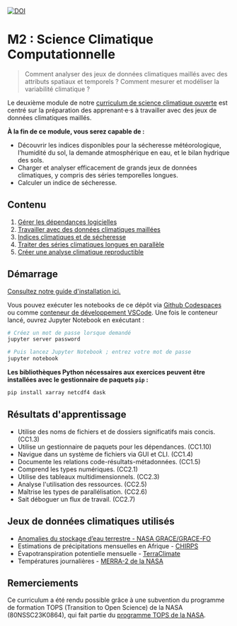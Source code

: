 [![DOI](https://zenodo.org/badge/742518754.svg)](https://zenodo.org/doi/10.5281/zenodo.13820296)

# M2 : Science Climatique Computationnelle

> Comment analyser des jeux de données climatiques maillés avec des attributs spatiaux et temporels ? Comment mesurer et modéliser la variabilité climatique ?

Le deuxième module de notre [curriculum de science climatique ouverte](https://openclimatescience.github.io/curriculum) est centré sur la préparation des apprenant·e·s à travailler avec des jeux de données climatiques maillés.

**À la fin de ce module, vous serez capable de :**

- Découvrir les indices disponibles pour la sécheresse météorologique, l’humidité du sol, la demande atmosphérique en eau, et le bilan hydrique des sols.
- Charger et analyser efficacement de grands jeux de données climatiques, y compris des séries temporelles longues.
- Calculer un indice de sécheresse.

## Contenu

1. [Gérer les dépendances logicielles](https://github.com/OpenClimateScience/M2-Computational-Climate-Science-FR/blob/main/notebooks/M2.1%20-%20Gestion%20des%20d%C3%A9pendances%20logicielles.ipynb)  
2. [Travailler avec des données climatiques maillées](https://github.com/OpenClimateScience/M2-Computational-Climate-Science-FR/blob/main/notebooks/M2.2%20-%20Travailler%20avec%20des%20donn%C3%A9es%20climatiques%20grindt%C3%A9es.ipynb)  
3. [Indices climatiques et de sécheresse](https://github.com/OpenClimateScience/M2-Computational-Climate-Science-FR/blob/main/notebooks/M2.3%20-%20Indices%20climatiques%20et%20de%20s%C3%A9cheresse.ipynb)  
4. [Traiter des séries climatiques longues en parallèle](https://github.com/OpenClimateScience/M2-Computational-Climate-Science-FR/blob/main/notebooks/M2.4%20-%20Traitement%20simultan%C3%A9%20des%20enregistrements%20de%20donn%C3%A9es%20climatiques%20de%20longue%20dur%C3%A9e.ipynb)  
5. [Créer une analyse climatique reproductible](https://github.com/OpenClimateScience/M2-Computational-Climate-Science/blob/main/notebooks/05_Creating_a_Reproducible_Climate_Data_Analysis.ipynb]https://github.com/OpenClimateScience/M2-Computational-Climate-Science-FR/blob/main/notebooks/M2.5%20-%20Cr%C3%A9ation%20d'une%20analyse%20reproductible%20des%20donn%C3%A9es%20climatiques.ipynb)

## Démarrage

[Consultez notre guide d'installation ici.](https://github.com/OpenClimateScience/M1-Open-Climate-Data/blob/main/HOW_TO_INSTALL.md)

Vous pouvez exécuter les notebooks de ce dépôt via [Github Codespaces](https://docs.github.com/en/codespaces/overview) ou comme [conteneur de développement VSCode](https://code.visualstudio.com/docs/devcontainers/containers). Une fois le conteneur lancé, ouvrez Jupyter Notebook en exécutant :

```sh
# Créez un mot de passe lorsque demandé
jupyter server password

# Puis lancez Jupyter Notebook ; entrez votre mot de passe
jupyter notebook
```

**Les bibliothèques Python nécessaires aux exercices peuvent être installées avec le gestionnaire de paquets `pip` :**

```sh
pip install xarray netcdf4 dask
```

## Résultats d'apprentissage

- Utilise des noms de fichiers et de dossiers significatifs mais concis. (CC1.3)  
- Utilise un gestionnaire de paquets pour les dépendances. (CC1.10)  
- Navigue dans un système de fichiers via GUI et CLI. (CC1.4)  
- Documente les relations code-résultats-métadonnées. (CC1.5)  
- Comprend les types numériques. (CC2.1)  
- Utilise des tableaux multidimensionnels. (CC2.3)  
- Analyse l'utilisation des ressources. (CC2.5)  
- Maîtrise les types de parallélisation. (CC2.6)  
- Sait déboguer un flux de travail. (CC2.7)

## Jeux de données climatiques utilisés

- [Anomalies du stockage d’eau terrestre - NASA GRACE/GRACE-FO](https://podaac.jpl.nasa.gov/dataset/TELLUS_GRAC-GRFO_MASCON_CRI_GRID_RL06.1_V3)  
- Estimations de précipitations mensuelles en Afrique - [CHIRPS](https://www.chc.ucsb.edu/data/chirps)  
- Évapotranspiration potentielle mensuelle - [TerraClimate](https://climatedataguide.ucar.edu/climate-data/terraclimate-global-high-resolution-gridded-temperature-precipitation-and-other-water)  
- Températures journalières - [MERRA-2 de la NASA](https://gmao.gsfc.nasa.gov/reanalysis/MERRA-2/)

## Remerciements

Ce curriculum a été rendu possible grâce à une subvention du programme de formation TOPS (Transition to Open Science) de la NASA (80NSSC23K0864), qui fait partie du [programme TOPS de la NASA](https://nasa.github.io/Transform-to-Open-Science/).
